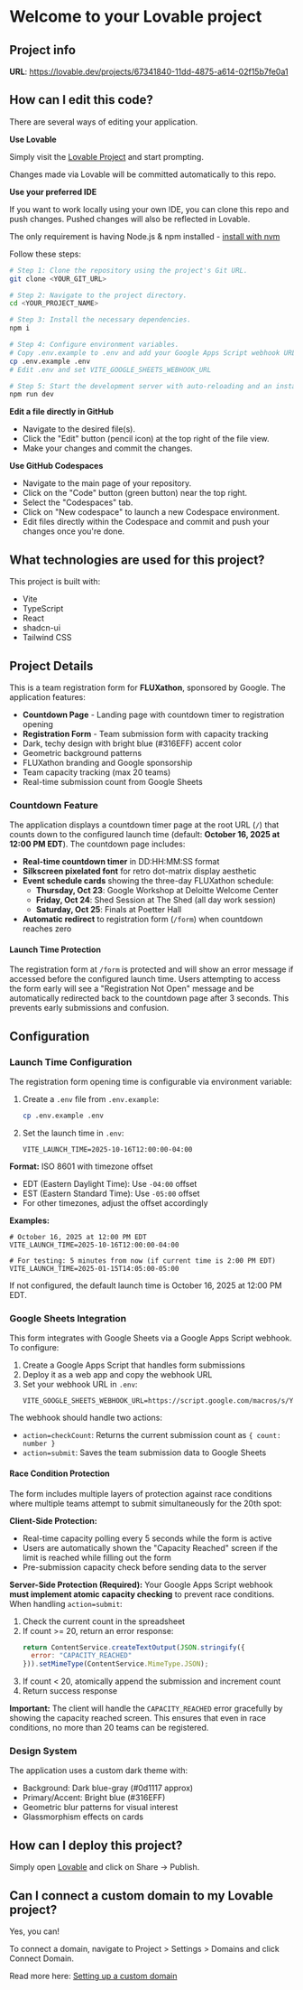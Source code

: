 # Welcome to your Lovable project

## Project info

**URL**: https://lovable.dev/projects/67341840-11dd-4875-a614-02f15b7fe0a1

## How can I edit this code?

There are several ways of editing your application.

**Use Lovable**

Simply visit the [Lovable Project](https://lovable.dev/projects/67341840-11dd-4875-a614-02f15b7fe0a1) and start prompting.

Changes made via Lovable will be committed automatically to this repo.

**Use your preferred IDE**

If you want to work locally using your own IDE, you can clone this repo and push changes. Pushed changes will also be reflected in Lovable.

The only requirement is having Node.js & npm installed - [install with nvm](https://github.com/nvm-sh/nvm#installing-and-updating)

Follow these steps:

```sh
# Step 1: Clone the repository using the project's Git URL.
git clone <YOUR_GIT_URL>

# Step 2: Navigate to the project directory.
cd <YOUR_PROJECT_NAME>

# Step 3: Install the necessary dependencies.
npm i

# Step 4: Configure environment variables.
# Copy .env.example to .env and add your Google Apps Script webhook URL
cp .env.example .env
# Edit .env and set VITE_GOOGLE_SHEETS_WEBHOOK_URL

# Step 5: Start the development server with auto-reloading and an instant preview.
npm run dev
```

**Edit a file directly in GitHub**

- Navigate to the desired file(s).
- Click the "Edit" button (pencil icon) at the top right of the file view.
- Make your changes and commit the changes.

**Use GitHub Codespaces**

- Navigate to the main page of your repository.
- Click on the "Code" button (green button) near the top right.
- Select the "Codespaces" tab.
- Click on "New codespace" to launch a new Codespace environment.
- Edit files directly within the Codespace and commit and push your changes once you're done.

## What technologies are used for this project?

This project is built with:

- Vite
- TypeScript
- React
- shadcn-ui
- Tailwind CSS

## Project Details

This is a team registration form for **FLUXathon**, sponsored by Google. The application features:

- **Countdown Page** - Landing page with countdown timer to registration opening
- **Registration Form** - Team submission form with capacity tracking
- Dark, techy design with bright blue (#316EFF) accent color
- Geometric background patterns
- FLUXathon branding and Google sponsorship
- Team capacity tracking (max 20 teams)
- Real-time submission count from Google Sheets

### Countdown Feature

The application displays a countdown timer page at the root URL (`/`) that counts down to the configured launch time (default: **October 16, 2025 at 12:00 PM EDT**). The countdown page includes:

- **Real-time countdown timer** in DD:HH:MM:SS format
- **Silkscreen pixelated font** for retro dot-matrix display aesthetic
- **Event schedule cards** showing the three-day FLUXathon schedule:
  - **Thursday, Oct 23**: Google Workshop at Deloitte Welcome Center
  - **Friday, Oct 24**: Shed Session at The Shed (all day work session)
  - **Saturday, Oct 25**: Finals at Poetter Hall
- **Automatic redirect** to registration form (`/form`) when countdown reaches zero

#### Launch Time Protection

The registration form at `/form` is protected and will show an error message if accessed before the configured launch time. Users attempting to access the form early will see a "Registration Not Open" message and be automatically redirected back to the countdown page after 3 seconds. This prevents early submissions and confusion.

## Configuration

### Launch Time Configuration

The registration form opening time is configurable via environment variable:

1. Create a `.env` file from `.env.example`:
   ```bash
   cp .env.example .env
   ```

2. Set the launch time in `.env`:
   ```
   VITE_LAUNCH_TIME=2025-10-16T12:00:00-04:00
   ```

**Format:** ISO 8601 with timezone offset
- EDT (Eastern Daylight Time): Use `-04:00` offset
- EST (Eastern Standard Time): Use `-05:00` offset
- For other timezones, adjust the offset accordingly

**Examples:**
```
# October 16, 2025 at 12:00 PM EDT
VITE_LAUNCH_TIME=2025-10-16T12:00:00-04:00

# For testing: 5 minutes from now (if current time is 2:00 PM EDT)
VITE_LAUNCH_TIME=2025-01-15T14:05:00-05:00
```

If not configured, the default launch time is October 16, 2025 at 12:00 PM EDT.

### Google Sheets Integration

This form integrates with Google Sheets via a Google Apps Script webhook. To configure:

1. Create a Google Apps Script that handles form submissions
2. Deploy it as a web app and copy the webhook URL
3. Set your webhook URL in `.env`:
   ```
   VITE_GOOGLE_SHEETS_WEBHOOK_URL=https://script.google.com/macros/s/YOUR_SCRIPT_ID/exec
   ```

The webhook should handle two actions:
- `action=checkCount`: Returns the current submission count as `{ count: number }`
- `action=submit`: Saves the team submission data to Google Sheets

#### Race Condition Protection

The form includes multiple layers of protection against race conditions where multiple teams attempt to submit simultaneously for the 20th spot:

**Client-Side Protection:**
- Real-time capacity polling every 5 seconds while the form is active
- Users are automatically shown the "Capacity Reached" screen if the limit is reached while filling out the form
- Pre-submission capacity check before sending data to the server

**Server-Side Protection (Required):**
Your Google Apps Script webhook **must implement atomic capacity checking** to prevent race conditions. When handling `action=submit`:

1. Check the current count in the spreadsheet
2. If count >= 20, return an error response:
   ```javascript
   return ContentService.createTextOutput(JSON.stringify({
     error: "CAPACITY_REACHED"
   })).setMimeType(ContentService.MimeType.JSON);
   ```
3. If count < 20, atomically append the submission and increment count
4. Return success response

**Important:** The client will handle the `CAPACITY_REACHED` error gracefully by showing the capacity reached screen. This ensures that even in race conditions, no more than 20 teams can be registered.

### Design System

The application uses a custom dark theme with:
- Background: Dark blue-gray (#0d1117 approx)
- Primary/Accent: Bright blue (#316EFF)
- Geometric blur patterns for visual interest
- Glassmorphism effects on cards

## How can I deploy this project?

Simply open [Lovable](https://lovable.dev/projects/67341840-11dd-4875-a614-02f15b7fe0a1) and click on Share -> Publish.

## Can I connect a custom domain to my Lovable project?

Yes, you can!

To connect a domain, navigate to Project > Settings > Domains and click Connect Domain.

Read more here: [Setting up a custom domain](https://docs.lovable.dev/features/custom-domain#custom-domain)
